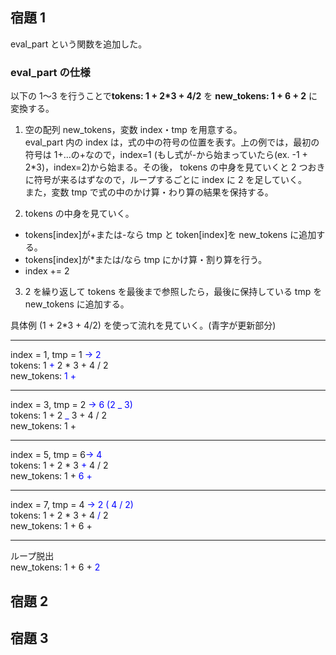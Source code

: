 ## 宿題 1

eval_part という関数を追加した。

### eval_part の仕様

以下の 1〜3 を行うことで**tokens: 1 + 2\*3 + 4/2** を **new_tokens: 1 + 6 + 2** に変換する。

1. 空の配列 new_tokens，変数 index・tmp を用意する。<br/>
   eval_part 内の index は，式の中の符号の位置を表す。上の例では，最初の符号は 1+...の+なので，index=1
   (もし式が-から始まっていたら(ex. -1 + 2\*3)，index=2)から始まる。その後， tokens の中身を見ていくと 2 つおきに符号が来るはずなので，ループするごとに index に 2 を足していく。<br/>
   また，変数 tmp で式の中のかけ算・わり算の結果を保持する。<br/>

2. tokens の中身を見ていく。<br/>

- tokens[index]が+または-なら tmp と token[index]を new_tokens に追加する。
- tokens[index]が\*または/なら tmp にかけ算・割り算を行う。
- index += 2

3. 2 を繰り返して tokens を最後まで参照したら，最後に保持している tmp を new_tokens に追加する。

具体例 (1 + 2\*3 + 4/2) を使って流れを見ていく。(青字が更新部分)

---

index = 1, tmp = 1 <span style="color: blue;">-> 2</span><br/>
tokens: 1 <span style="color: blue;">+</span> 2 \* 3 + 4 / 2<br/>
new_tokens: <span style="color: blue;">1 +</span>

---

index = 3, tmp = 2 <span style="color: blue;">-> 6 (2 _ 3)</span><br/>
tokens: 1 + 2 <span style="color: blue;">_</span> 3 + 4 / 2<br/>
new_tokens: 1 +

---

index = 5, tmp = 6<span style="color: blue;">-> 4</span><br/>
tokens: 1 + 2 \* 3 <span style="color: blue;">+</span> 4 / 2<br/>
new_tokens: 1 + <span style="color: blue;">6 +</span>

---

index = 7, tmp = 4 <span style="color: blue;">-> 2 ( 4 / 2)</span><br/>
tokens: 1 + 2 \* 3 + 4 <span style="color: blue;">/</span> 2<br/>
new_tokens: 1 + 6 +

---

ループ脱出<br/>
new_tokens: 1 + 6 + <span style="color: blue;">2</span>

## 宿題 2

## 宿題 3
